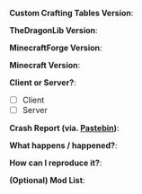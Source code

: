**Custom Crafting Tables Version**:

**TheDragonLib Version**:

**MinecraftForge Version**:

**Minecraft Version**:

**Client or Server?**:
- [ ] Client
- [ ] Server

**Crash Report (via. [Pastebin](http://pastebin.com/))**:

**What happens / happened?**:

**How can I reproduce it?**:

**(Optional) Mod List**:
